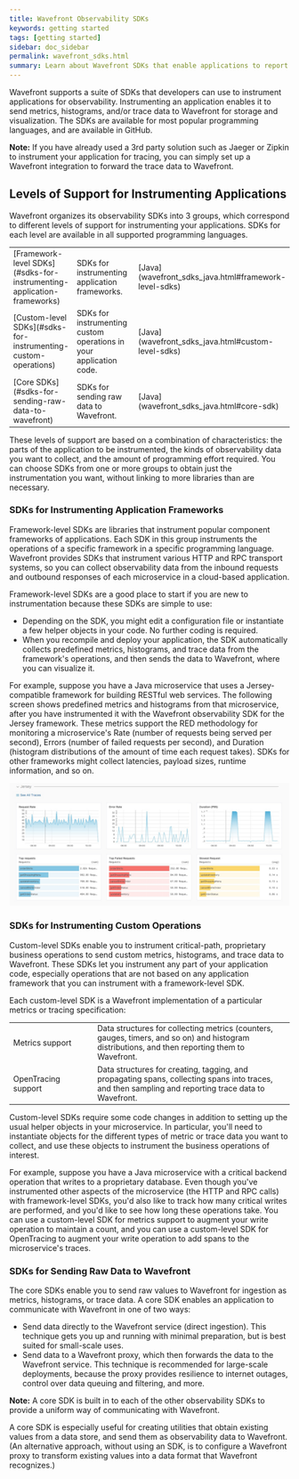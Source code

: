 ```yaml
---
title: Wavefront Observability SDKs
keywords: getting started
tags: [getting started]
sidebar: doc_sidebar
permalink: wavefront_sdks.html
summary: Learn about Wavefront SDKs that enable applications to report metrics, histograms, and trace data.
---
```


Wavefront supports a suite of SDKs that developers can use to instrument applications for observability. Instrumenting an application enables it to send metrics, histograms, and/or trace data to Wavefront for storage and visualization. The SDKs are available for most popular programming languages, and are available in GitHub. 

**Note:** If you have already used a 3rd party solution such as Jaeger or Zipkin to instrument your application for tracing, you can simply set up a Wavefront integration to forward the trace data to Wavefront.

<!---
Will there be any integrations that facilitate setup with an SDK?
--->

## Levels of Support for Instrumenting Applications

Wavefront organizes its observability SDKs into 3 groups, which correspond to different levels of support for instrumenting your applications. SDKs for each level are available in all supported programming languages. 

<table style="width: 100%">
<colgroup>
<col width="25%"/>
<col width="60%"/>
<col width="15%"/>
</colgroup>
<tbody>
<tr>
<td markdown="span">[Framework-level SDKs](#sdks-for-instrumenting-application-frameworks)</td>
<td markdown="span">SDKs for instrumenting application frameworks. </td>
<td markdown="span">[Java](wavefront_sdks_java.html#framework-level-sdks) </td>
</tr>
<tr>
<td markdown="span">[Custom-level SDKs](#sdks-for-instrumenting-custom-operations)</td>
<td markdown="span">SDKs for instrumenting custom operations in your application code.</td> 
<td markdown="span">[Java](wavefront_sdks_java.html#custom-level-sdks) </td>
</tr>
<tr>
<td markdown="span">[Core SDKs](#sdks-for-sending-raw-data-to-wavefront)</td>
<td markdown="span">SDKs for sending raw data to Wavefront.</td>
<td markdown="span">[Java](wavefront_sdks_java.html#core-sdk) </td>
</tr>
</tbody>
</table>


These levels of support are based on a combination of characteristics: the parts of the application to be instrumented, the kinds of observability data you want to collect, and the amount of programming effort required. You can choose SDKs from one or more groups to obtain just the instrumentation you want, without linking to more libraries than are necessary. 


### SDKs for Instrumenting Application Frameworks

Framework-level SDKs are libraries that instrument popular component frameworks of applications. Each SDK in this group instruments the operations of a specific framework in a specific programming language. Wavefront provides SDKs that instrument various HTTP and RPC transport systems, so you can collect observability data from the inbound requests and outbound responses of each microservice in a cloud-based application.

Framework-level SDKs are a good place to start if you are new to instrumentation because these SDKs are simple to use: 
* Depending on the SDK, you might edit a configuration file or instantiate a few helper objects in your code. No further coding is required.
* When you recompile and deploy your application, the SDK automatically collects predefined metrics, histograms, and trace data from the framework's operations, and then sends the data to Wavefront, where you can visualize it.

For example, suppose you have a Java microservice that uses a Jersey-compatible framework for building RESTful web services. The following screen shows predefined metrics and histograms from that microservice, after you have instrumented it with the Wavefront observability SDK for the Jersey framework. These metrics support the RED methodology for monitoring a microservice's Rate (number of requests being served per second), Errors (number of failed requests per second), and Duration (histogram distributions of the amount of time each request takes). SDKs for other frameworks might collect latencies, payload sizes, runtime information, and so on. 

![tracing fmwk sdk](images/tracing_framework_sdk.png)


### SDKs for Instrumenting Custom Operations 

Custom-level SDKs enable you to instrument critical-path, proprietary business operations to send custom metrics, histograms, and trace data to Wavefront. These SDKs let you instrument any part of your application code, especially operations that are not based on any application framework that you can instrument with a framework-level SDK.


<!--- For example, suppose you have a microservice that performs...XXX operation (writes to a file?). You want to keep track of how many times the operation executes, how long it takes to execute, how many times the operation queues up,  --->

Each custom-level SDK is a Wavefront implementation of a particular metrics or tracing specification:

<table style="width: 100%">
<colgroup>
<col width="30%"/>
<col width="70%"/>
</colgroup>
<tbody>
<tr>
<td markdown="span">Metrics support</td>
<td markdown="span">Data structures for collecting metrics (counters, gauges, timers, and so on) and histogram distributions, and then reporting them to Wavefront.</td>
</tr>
<tr>
<td markdown="span">OpenTracing support</td>
<td markdown="span">Data structures for creating, tagging, and propagating spans, collecting spans into traces, and then sampling and reporting trace data to Wavefront. </td>
</tr>
</tbody>
</table>

Custom-level SDKs require some code changes in addition to setting up the usual helper objects in your microservice. In particular, you'll need to instantiate objects for the different types of metric or trace data you want to collect, and use these objects to instrument the business operations of interest.

For example, suppose you have a Java microservice with a critical backend operation that writes to a proprietary database. Even though you've instrumented other aspects of the microservice (the HTTP and RPC calls) with framework-level SDKs, you'd also like to track how many critical writes are performed, and you'd like to see how long these operations take. You can use a custom-level SDK for metrics support to augment your write operation to maintain a count, and you can use a custom-level SDK for OpenTracing to augment your write operation to add spans to the microservice's traces. 


### SDKs for Sending Raw Data to Wavefront

The core SDKs enable you to send raw values to Wavefront for ingestion as metrics, histograms, or trace data. A core SDK enables an application to communicate with Wavefront in one of two ways:
* Send data directly to the Wavefront service (direct ingestion). This technique gets you up and running with minimal preparation, but is best suited for small-scale uses.
* Send data to a Wavefront proxy, which then forwards the data to the Wavefront service. This technique is recommended for large-scale deployments, because the proxy provides resilience to internet outages, control over data queuing and filtering, and more.

**Note:** A core SDK is built in to each of the other observability SDKs to provide a uniform way of communicating with Wavefront.

A core SDK is especially useful for creating utilities that obtain existing values from a data store, and send them as observability data to Wavefront.
(An alternative approach, without using an SDK, is to configure a Wavefront proxy to transform existing values into a data format that Wavefront recognizes.)

<!---
## Other SDKs

You can access our SDKs from our public GitHub repository. We're constantly adding functionality to existing SDKs, and adding new SDKs. For example:

* [Wavefront Java Top-Level Project](https://github.com/wavefrontHQ/java) - several independent projects for sending metrics from your Java application to Wavefront. The project includes a Java client, dropwizard metrics project, and more.
* The [wavefront-kubernetes Github repository](https://www.github.com/wavefrontHQ/wavefront-kubernetes) - a new SDK that includes a Horizontal Pod Autoscaler Adapter that allows you to scale pods based on metrics available from the Wavefront Service.
* The [Wavefront AWS Lambda integration](integrations_aws_lambda.html) - allows you to extract standard metrics, and use the code and samples in GitHub to extract business metrics using Python, node.js, and Go.
--->
